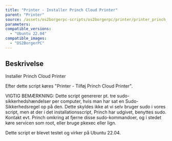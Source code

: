 ```yaml
---
title: "Printer - Installer Princh Cloud Printer"
parent: "Printer"
source: /assets/os2borgerpc-scripts/os2borgerpc/printer/printer_princh_install.sh
parameters:
compatible_versions:
  - "Ubuntu 22.04"
compatible_images:
  - "OS2BorgerPC"
---
```


## Beskrivelse
Installer Princh Cloud Printer

Efter dette script køres "Printer - Tilføj Princh Cloud Printer".

VIGTIG BEMÆRKNING: Dette script genererer pt. tre sudo-sikkerhedshændelser per computer, hvis man har sat en Sudo-Sikkerhedsregel op på den.
Dette skyldes ikke at vi selv bruger sudo i vores script, men at der i det installationsscript, Princh har udgivet, benyttes sudo.
Kontakt evt. Princh omkring at fjerne disse sudo-kommandoer, og i stedet køre servicen som root, eller bruge pkexec eller lign.

Dette script er blevet testet og virker på Ubuntu 22.04.
